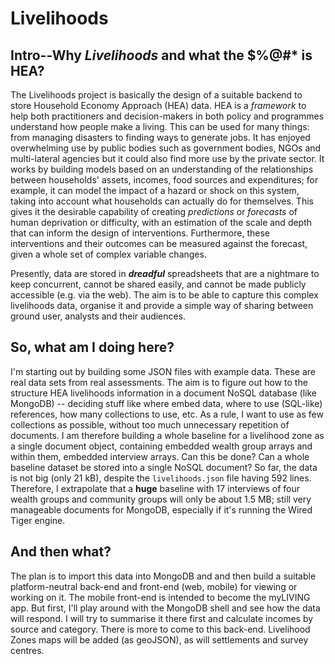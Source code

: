 # Livelihoods

## Intro--Why _Livelihoods_ and what the $%@#* is HEA?

The Livelihoods project is basically the design of a suitable backend to store Household Economy Approach (HEA) data.
HEA is a _framework_ to help both practitioners and decision-makers in both policy and programmes understand how people make a living. This can be used for many things: from managing disasters to finding ways to generate jobs. It has enjoyed overwhelming use by public bodies such as government bodies, NGOs and multi-lateral agencies but it could also find more use by the private sector.  It works by building models based on an understanding of the relationships between households' assets, incomes, food sources and expenditures; for example, it can model the impact of a hazard or shock on this system, taking into account what households can actually do for themselves. This gives it the desirable capability of creating _predictions_ or _forecasts_ of human deprivation or difficulty, with an estimation of the scale and depth that can inform the design of interventions. Furthermore, these interventions and their outcomes can be measured against the forecast, given a whole set of complex variable changes.

Presently, data are stored in **_dreadful_** spreadsheets that are a nightmare to keep concurrent, cannot be shared easily, and cannot be made publicly accessible (e.g. via the web). The aim is to be able to capture this complex livelihoods data, organise it and provide a simple way of sharing between ground user, analysts and their audiences.

## So, what am I doing here?

I'm starting out by building some JSON files with example data. These are real data sets from real assessments. The aim is to figure out how to the structure HEA livelihoods information in a document NoSQL database (like MongoDB) -- deciding stuff like where embed data, where to use (SQL-like) references, how many collections to use, etc. As a rule, I want to use as few collections as possible, without too much unnecessary repetition of documents. I am therefore building a whole baseline for a livelihood zone as a single document object, containing embedded wealth group arrays and within them, embedded interview arrays.
Can this be done? Can a whole baseline dataset be stored into a single NoSQL document? So far, the data is not big (only 21 kB), despite the `livelihoods.json` file having 592 lines. Therefore, I extrapolate that a **huge** baseline with 17 interviews of four wealth groups and community groups will only be about 1.5 MB; still very manageable documents for MongoDB, especially if it's running the Wired Tiger engine.

## And then what?

The plan is to import this data into MongoDB and and then build a suitable platform-neutral back-end and front-end (web, mobile) for viewing or working on it. The mobile front-end is intended to become the myLIVING app.
But first, I'll play around with the MongoDB shell and see how the data will respond. I will try to summarise it there first and calculate incomes by source and category.
There is more to come to this back-end. Livelihood Zones maps will be added (as geoJSON), as will settlements and survey centres.
